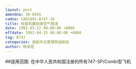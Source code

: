 ```yaml
---
layout: post
amendno: 39-0565
cadno: CAD1991-B747-10
title: 检查机翼前缘空气管道
date: 1991-03-22 00:00:00 +0800
effdate: 1991-04-15 00:00:00 +0800
tag: B747
categories: 民航华北管理局适航处
author: 陈岳宏
---
```


##适用范围:
在中华人民共和国注册的所有747-SP/Combi型飞机


